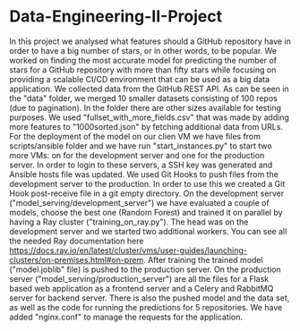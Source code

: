 # Data-Engineering-II-Project

In this project we analysed what features should a GitHub repository have in order to have a big number of stars, or in other words, to be popular. We worked on finding the most accurate model for predicting the number of stars for a GitHub repository with more than fifty stars while focusing on providing a scalable CI/CD environment that can be used as a big data application.
We collected data from the GitHub REST API. As can be seen in the "data" folder, we merged 10 smaller datasets consisting of 100 repos (due to pagination). In the folder there are other sizes available for testing purposes. We used "fullset_with_more_fields.csv" that was made by adding more features to "1000sorted.json" by fetching additional data from URLs.
For the deployment of the model on our clien VM we have files from scripts/ansible folder and we have run "start_instances.py" to start two more VMs: on for the development server and one for the production server. In order to login to these servers, a SSH key was generated and Ansible hosts file was updated. 
We used Git Hooks to push files from the development server to the production. In order to use this we created a Git Hook post-receive file in a git empty directory.
On the development server ("model_serving/development_server") we have evaluated a couple of models, choose the best one (Random Forest) and trained it on parallel by having a Ray cluster ("training_on_ray.py"). The head was on the development server and we started two additional workers. You can see all the needed Ray documentation here https://docs.ray.io/en/latest/cluster/vms/user-guides/launching-clusters/on-premises.html#on-prem. After training the trained model ("model.joblib" file) is pushed to the production server. 
On the production server ("model_serving/production_server") are all the files for a Flask based web application as a frontend server and a Celery and RabbitMQ server for backend server. There is also the pushed model and the data set, as well as the code for running the predictions for 5 repositories. We have added "nginx.conf" to manage the requests for the application. 
